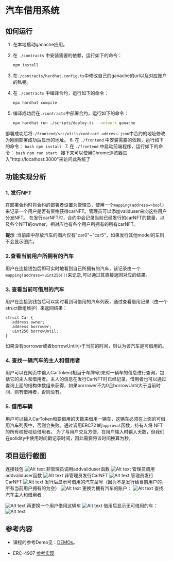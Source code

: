 # 汽车借用系统



## 如何运行

1. 在本地启动ganache应用。

2. 在 `./contracts` 中安装需要的依赖，运行如下的命令：
    ```bash
    npm install
    ```
3. 在`./contracts/hardhat.config.ts`中修改自己的ganache的url以及对应账户的私钥。

4. 在 `./contracts` 中编译合约，运行如下的命令：
    ```bash
    npx hardhat compile
    ```
5. 编译成功后在`./contracts`中部署合约，运行如下的命令：
   ```bash
   npx hardhat run ./scripts/deploy.ts --network ganache
   ```
部署成功后将`./frontend/src/utils/contract-address.json`中合约的地址修改为刚刚部署成功后显示的地址。
6. 在 `./frontend` 中安装需要的依赖，运行如下的命令：
    ```bash
    npm install
    ```
7. 在 `./frontend` 中启动前端程序，运行如下的命令：
    ```bash
    npm run start
    ```
   接下来可以使用Chrome浏览器进入"http://localhost:3000"来访问此系统了

## 功能实现分析

### 1. 发行NFT
在部署合约时将合约的部署者设置为管理员，使用一个`mapping(address=>bool)`来记录一个用户是否有资格获得carNFT。管理员可以添加validuser来向这些用户分发NFT。
在发行carNFT时，合约中会记录当前已经发行的carNFT的数量，以及各个NFT的owner，相对应也有各个用户所拥有的所有carNFT。

**提示** :当前库中存放汽车的图片仅有"car0"~"car5"，如果发行其他model的车则不会显示图片。

### 2.查看当前用户所拥有的汽车
用户在连接钱包后即可实时地看到自己所拥有的汽车，该记录由一个`mapping(address=>uint256[])`来记录,可以通过其直接返回对应的结果。

### 3. 查看当前可借用的汽车
用户在连接到钱包后可以实时看到可借用的汽车列表，通过查看借用记录（由一个struct数组维护）来返回结果：
```solidity
struct Car {
   address owner;
   address borrower;
   uint256 borrowUntil;
}
```
如果没有borrower或者borrowUntil小于当前的时间，则认为该汽车是可借用的。
### 4. 查找一辆汽车的主人和借用者
用户可以在网页中输入CarToken(相当于车牌号)来对一辆车的信息进行查询，包括它的主人和借用者。主人的信息在发行CarNFT时已经记录，借用者也可以通过查询上面的结构体数组来获得，如果borrower不为0且borrowUntil大于当前时间，则有借用者，否则没有。

### 5. 借用车辆

用户可以输入CarToken和要借用的天数来借用一辆车，这辆车必须在上面的可借用汽车列表中，否则会失败。通过调用ERC721的`approval`函数，持有人将 NFT 的所有权授权给借用者。
为了与用户交互方便，在用户输入时输入天数，但我们在solidity中使用时间戳记录时间，因此需要将该时间换算为秒。


## 项目运行截图

连接钱包
![Alt text](screenshot/%E5%BE%AE%E4%BF%A1%E5%9B%BE%E7%89%87_20231031194522.png)
非管理员调用addvaliduser函数
![Alt text](screenshot/%E5%BE%AE%E4%BF%A1%E5%9B%BE%E7%89%87_20231031194540.png)
管理员调用addvaliduser函数
![Alt text](screenshot/%E5%BE%AE%E4%BF%A1%E5%9B%BE%E7%89%87_20231031194547.png)
非管理员发行CarNFT
![Alt text](screenshot/%E5%BE%AE%E4%BF%A1%E5%9B%BE%E7%89%87_20231031195331.png)
管理员发行CarNFT
![Alt text](screenshot/%E5%BE%AE%E4%BF%A1%E5%9B%BE%E7%89%87_20231031194554.png)
发行后显示可借用的汽车型号（因为不是发行给当前用户的，所有当前用户拥有的为空）
![Alt text](screenshot/%E5%BE%AE%E4%BF%A1%E5%9B%BE%E7%89%87_20231031194559.png)
更换为拥有汽车的账户：
![Alt text](screenshot/%E5%BE%AE%E4%BF%A1%E5%9B%BE%E7%89%87_20231031194603.png)
查找汽车主人和借用者

![Alt text](screenshot/%E5%BE%AE%E4%BF%A1%E5%9B%BE%E7%89%87_20231031194607.png)
再更换一个用户借用这辆车
![Alt text](screenshot/%E5%BE%AE%E4%BF%A1%E5%9B%BE%E7%89%87_20231031195140.png)
借用后显示无可借用的车：
![Alt text](screenshot/%E5%BE%AE%E4%BF%A1%E5%9B%BE%E7%89%87_20231031194611.png)
## 参考内容

- 课程的参考Demo见：[DEMOs](https://github.com/LBruyne/blockchain-course-demos)。

- ERC-4907 [参考实现](https://eips.ethereum.org/EIPS/eip-4907)

